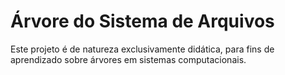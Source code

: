 # Árvore do Sistema de Arquivos

Este projeto é de natureza exclusivamente didática, para fins de aprendizado sobre árvores em sistemas computacionais.
